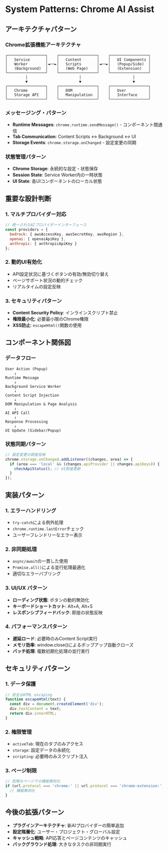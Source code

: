 # System Patterns: Chrome AI Assist

## アーキテクチャパターン

### Chrome拡張機能アーキテクチャ
```
┌─────────────────┐    ┌─────────────────┐    ┌─────────────────┐
│   Service       │    │   Content       │    │   UI Components │
│   Worker        │◄──►│   Scripts       │◄──►│   (Popup/Side)  │
│   (Background)  │    │   (Web Page)    │    │   (Extension)   │
└─────────────────┘    └─────────────────┘    └─────────────────┘
         │                       │                       │
         ▼                       ▼                       ▼
┌─────────────────┐    ┌─────────────────┐    ┌─────────────────┐
│   Chrome        │    │   DOM           │    │   User          │
│   Storage API   │    │   Manipulation  │    │   Interface     │
└─────────────────┘    └─────────────────┘    └─────────────────┘
```

### メッセージング・パターン
- **Runtime Messages**: `chrome.runtime.sendMessage()` - コンポーネント間通信
- **Tab Communication**: Content Scripts ↔ Background ↔ UI
- **Storage Events**: `chrome.storage.onChanged` - 設定変更の同期

### 状態管理パターン
- **Chrome Storage**: 永続的な設定・状態保存
- **Session State**: Service Worker内の一時状態
- **UI State**: 各UIコンポーネントのローカル状態

## 重要な設計判断

### 1. マルチプロバイダー対応
```javascript
// 統一されたAIプロバイダーインターフェース
const providers = {
  bedrock: { awsAccessKey, awsSecretKey, awsRegion },
  openai: { openaiApiKey },
  anthropic: { anthropicApiKey }
};
```

### 2. 動的UI有効化
- API設定状況に基づくボタンの有効/無効切り替え
- ページサポート状況の動的チェック
- リアルタイムの設定反映

### 3. セキュリティパターン
- **Content Security Policy**: インラインスクリプト禁止
- **権限最小化**: 必要最小限のChrome権限
- **XSS防止**: `escapeHtml()`関数の使用

## コンポーネント関係図

### データフロー
```
User Action (Popup) 
    ↓
Runtime Message
    ↓
Background Service Worker
    ↓
Content Script Injection
    ↓
DOM Manipulation & Page Analysis
    ↓
AI API Call
    ↓
Response Processing
    ↓
UI Update (Sidebar/Popup)
```

### 状態同期パターン
```javascript
// 設定変更の即座反映
chrome.storage.onChanged.addListener((changes, area) => {
  if (area === 'local' && (changes.apiProvider || changes.apiKeys)) {
    checkApiStatus(); // UI即座更新
  }
});
```

## 実装パターン

### 1. エラーハンドリング
- `try-catch`による例外処理
- `chrome.runtime.lastError`チェック
- ユーザーフレンドリーなエラー表示

### 2. 非同期処理
- `async/await`の一貫した使用
- `Promise.all()`による並行処理最適化
- 適切なエラーバブリング

### 3. UI/UX パターン
- **ローディング状態**: ボタンの動的無効化
- **キーボードショートカット**: Alt+A, Alt+S
- **レスポンシブフィードバック**: 即座の状態反映

### 4. パフォーマンスパターン
- **遅延ロード**: 必要時のみContent Script実行
- **メモリ効率**: window.close()によるポップアップ自動クローズ
- **バッチ処理**: 複数初期化処理の並行実行

## セキュリティパターン

### 1. データ保護
```javascript
// 安全なHTML escaping
function escapeHtml(text) {
  const div = document.createElement('div');
  div.textContent = text;
  return div.innerHTML;
}
```

### 2. 権限管理
- `activeTab`: 現在のタブのみアクセス
- `storage`: 設定データの永続化
- `scripting`: 必要時のみスクリプト注入

### 3. ページ制限
```javascript
// 危険なページでの機能無効化
if (url.protocol === 'chrome:' || url.protocol === 'chrome-extension:') {
  // 機能無効化
}
```

## 今後の拡張パターン
- **プラグインアーキテクチャ**: 新AIプロバイダーの簡単追加
- **設定階層化**: ユーザー・プロジェクト・グローバル設定
- **キャッシュ戦略**: API応答とページコンテンツのキャッシュ
- **バックグラウンド処理**: 大きなタスクの非同期実行
